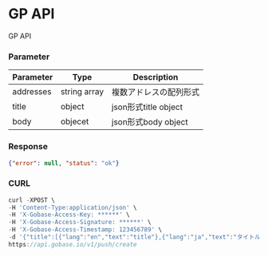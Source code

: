 # GP API

GP API

### Parameter

|  Parameter   |  Type            | Description         |
| ------------ | ---------------- | ------------------- |
|  addresses   |  string array    | 複数アドレスの配列形式  |
|  title       |  object          | json形式title object |
|  body        | objecet          | json形式body object  |

### Response
```json
{"error": null, "status": "ok"}
```

### CURL
```js
curl -XPOST \
-H 'Content-Type:application/json' \
-H 'X-Gobase-Access-Key: ******' \
-H 'X-Gobase-Access-Signature: ******' \
-H 'X-Gobase-Access-Timestamp: 123456789' \
-d '{"title":[{"lang":"en","text":"title"},{"lang":"ja","text":"タイトル"}],"body":[{"lang":"en","text":"text"},{"lang":"ja","text":"本文"}],"addresses":["0x8238818c3b40f431f38b12fe7ecc210aa2256fde"]}' \
https://api.gobase.io/v1/push/create
```
